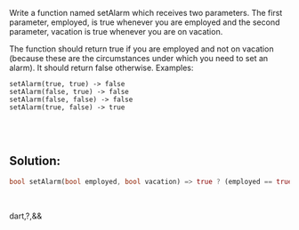 Write a function named setAlarm which receives two parameters. The first parameter, employed, is true whenever you are employed and the second parameter, vacation is true whenever you are on vacation.

The function should return true if you are employed and not on vacation (because these are the circumstances under which you need to set an alarm). It should return false otherwise. Examples:

```
setAlarm(true, true) -> false
setAlarm(false, true) -> false
setAlarm(false, false) -> false
setAlarm(true, false) -> true
```


<br><br>

## Solution:
```dart
bool setAlarm(bool employed, bool vacation) => true ? (employed == true && vacation == false) : false;
```

<br>

<tag>dart,?,&&<tag>